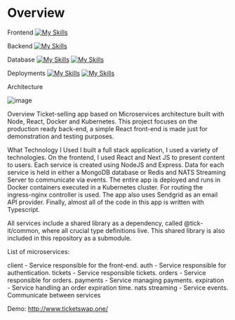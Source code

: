 # Overview

Frontend [![My Skills](https://skills.thijs.gg/icons?i=nextjs)](https://skills.thijs.gg)


Backend [![My Skills](https://skills.thijs.gg/icons?i=nodejs)](https://skills.thijs.gg)


Database [![My Skills](https://skills.thijs.gg/icons?i=mongodb)](https://skills.thijs.gg)  [![My Skills](https://skills.thijs.gg/icons?i=redis)](https://skills.thijs.gg)


Deployments [![My Skills](https://skills.thijs.gg/icons?i=docker)](https://skills.thijs.gg) [![My Skills](https://skills.thijs.gg/icons?i=kubernetes)](https://skills.thijs.gg)


Architecture

![image](https://github.com/dinkloc/ticketing-microservices/assets/124766126/acedbf7f-9eef-41d8-958c-3d96b6a156da)



Overview
Ticket-selling app based on Microservices architecture built with Node, React, Docker and Kubernetes. This project focuses on the production ready back-end, a simple React front-end is made just for demonstration and testing purposes.

What Technology I Used
I built a full stack application, I used a variety of technologies. On the frontend, I used React and Next JS to present content to users. Each service is created using NodeJS and Express. Data for each service is held in either a MongoDB database or Redis and NATS Streaming Server to communicate via events. The entire app is deployed and runs in Docker containers executed in a Kubernetes cluster. For routing the ingress-nginx controller is used. The app also uses Sendgrid as an email API provider. Finally, almost all of the code in this app is written with Typescript.

All services include a shared library as a dependency, called @tick-it/common, where all crucial type definitions live. This shared library is also included in this repository as a submodule.

List of microservices:

client - Service responsible for the front-end.
auth - Service responsible for authentication.
tickets - Service responsible tickets.
orders - Service responsible for orders.
payments - Service managing payments.
expiration - Service handling an order expiration time.
nats streaming - Service events. Communicate between services

Demo: http://www.ticketswap.one/

